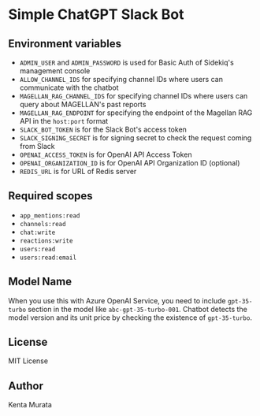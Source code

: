 # Simple ChatGPT Slack Bot

## Environment variables

* `ADMIN_USER` and `ADMIN_PASSWORD` is used for Basic Auth of Sidekiq's management console
* `ALLOW_CHANNEL_IDS` for specifying channel IDs where users can communicate with the chatbot
* `MAGELLAN_RAG_CHANNEL_IDS` for specifying channel IDs where users can query about MAGELLAN's past reports
* `MAGELLAN_RAG_ENDPOINT` for specifying the endpoint of the Magellan RAG API in the `host:port` format
* `SLACK_BOT_TOKEN` is for the Slack Bot's access token
* `SLACK_SIGNING_SECRET` is for signing secret to check the request coming from Slack
* `OPENAI_ACCESS_TOKEN` is for OpenAI API Access Token
* `OPENAI_ORGANIZATION_ID` is for OpenAI API Organization ID (optional)
* `REDIS_URL` is for URL of Redis server

## Required scopes

* `app_mentions:read`
* `channels:read`
* `chat:write`
* `reactions:write`
* `users:read`
* `users:read:email`

## Model Name

When you use this with Azure OpenAI Service, you need to include `gpt-35-turbo`
section in the model like `abc-gpt-35-turbo-001`. Chatbot detects the model
version and its unit price by checking the existence of `gpt-35-turbo`.

## License

MIT License

## Author

Kenta Murata
